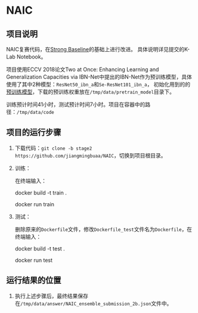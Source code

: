 # NAIC

## 项目说明
NAIC复赛代码，在[Strong Baseline](https://github.com/michuanhaohao/reid-strong-baseline)的基础上进行改进。
具体说明详见提交的K-Lab Notebook。

项目使用ECCV 2018论文Two at Once: Enhancing Learning and Generalization Capacities via IBN-Net中提出的IBN-Net作为预训练模型，具体使用了其中2种模型：`ResNet50_ibn_a`和`Se-ResNet101_ibn_a`，
初始化用到的的[预训练模型](https://drive.google.com/drive/folders/1thS2B8UOSBi_cJX6zRy6YYRwz_nVFI_S)，下载的预训练权重放在```/tmp/data/pretrain_model```目录下。

训练预计时间41小时，测试预计时间7小时。项目在容器中的路径：```/tmp/data/code```

## 项目的运行步骤
1. 下载代码：```git clone -b stage2 https://github.com/jiangmingbuaa/NAIC```，切换到项目根目录。

2. 训练：

   在终端输入：

   docker build -t train .

   docker run train

3. 测试：

   删除原来的```Dockerfile```文件，修改```Dockerfile_test```文件名为```Dockerfile```，在终端输入：

   docker build -t test .

   docker run test

## 运行结果的位置
1. 执行上述步骤后，最终结果保存在```/tmp/data/answer/NAIC_ensemble_submission_2b.json```文件中。

